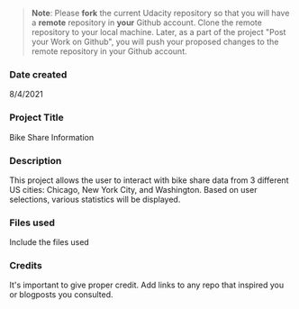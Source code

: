 >**Note**: Please **fork** the current Udacity repository so that you will have a **remote** repository in **your** Github account. Clone the remote repository to your local machine. Later, as a part of the project "Post your Work on Github", you will push your proposed changes to the remote repository in your Github account.

### Date created
8/4/2021

### Project Title
Bike Share Information

### Description
This project allows the user to interact with bike share data from 3 different US cities: Chicago, New York City, and Washington. Based on user selections, various statistics will be displayed.

### Files used
Include the files used

### Credits
It's important to give proper credit. Add links to any repo that inspired you or blogposts you consulted.
